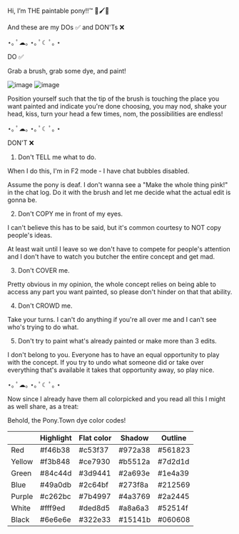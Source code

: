 Hi, I’m THE paintable pony‼™ 👋🖌️🐎

And these are my DOs ✅ and DON'Ts ❌

⋆｡ ﾟ☁︎｡ ⋆｡ ﾟ☾ ﾟ｡ ⋆

DO ✅

Grab a brush, grab some dye, and paint! 

![image](https://github.com/user-attachments/assets/c17b6483-35f9-4221-b268-7f7ff6755830)
![image](https://github.com/user-attachments/assets/13708cc2-f333-40d4-8b10-3f6c3d19c87f)

Position yourself such that the tip of the brush is touching the place you want painted and indicate you're done choosing, you may nod, shake your head, kiss, turn your head a few times, nom, the possibilities are endless!

⋆｡ ﾟ☁︎｡ ⋆｡ ﾟ☾ ﾟ｡ ⋆

DON'T ❌

1. Don't TELL me what to do.

When I do this, I'm in F2 mode - I have chat bubbles disabled. 

Assume the pony is deaf. I don't wanna see a "Make the whole thing pink!" in the chat log. Do it with the brush and let me decide what the actual edit is gonna be.

2. Don't COPY me in front of my eyes.

I can't believe this has to be said, but it's common courtesy to NOT copy people's ideas.

At least wait until I leave so we don't have to compete for people's attention and I don't have to watch you butcher the entire concept and get mad.

3. Don't COVER me.

Pretty obvious in my opinion, the whole concept relies on being able to access any part you want painted, so please don't hinder on that that ability.

4. Don't CROWD me.

Take your turns. I can't do anything if you're all over me and I can't see who's trying to do what.

5. Don't try to paint what's already painted or make more than 3 edits.

I don't belong to you. Everyone has to have an equal opportunity to play with the concept. If you try to undo what someone did or take over everything that's available it takes that opportunity away, so play nice.

⋆｡ ﾟ☁︎｡ ⋆｡ ﾟ☾ ﾟ｡ ⋆

Now since I already have them all colorpicked and you read all this I might as well share, as a treat: 

Behold, the Pony.Town dye color codes!

|  | Highlight | Flat color | Shadow | Outline |
|---|---|---|---|---|
| Red | #f46b38 | #c53f37 | #972a38 | #561823 |
| Yellow | #f3b848 | #ce7930 | #b5512a | #7d2d1d |
| Green | #84c44d | #3d9441 | #2a693e | #1e4a39 |
| Blue | #49a0db | #2c64bf | #273f8a | #212569 |
| Purple | #c262bc | #7b4997 | #4a3769 | #2a2445 |
| White | #fff9ed | #ded8d5 | #a8a6a3 | #52514f |
| Black | #6e6e6e | #322e33 | #15141b | #060608 |
